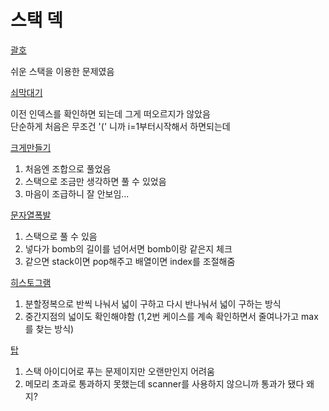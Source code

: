 # 스택 덱

[괄호](./괄호/Main.java)

쉬운 스택을 이용한 문제였음

[쇠막대기](./쇠막대기/Main.java)

이전 인덱스를 확인하면 되는데 그게 떠오르지가 않았음<br>
단순하게 처음은 무조건 '(' 니까 i=1부터시작해서 하면되는데

[크게만들기](./크게만들기/Main.java)

1. 처음엔 조합으로 풀었음
2. 스택으로 조금만 생각하면 풀 수 있었음
3. 마음이 조급하니 잘 안보임...

[문자열폭발](문자열폭발/Main2.java)

1. 스택으로 풀 수 있음
2. 넣다가 bomb의 길이를 넘어서면 bomb이랑 같은지 체크
3. 같으면 stack이면 pop해주고 배열이면 index를 조절해줌

[히스토그램](히스토그램/Main.java)

1. 분할정복으로 반씩 나눠서 넓이 구하고 다시 반나눠서 넓이 구하는 방식
2. 중간지점의 넓이도 확인해야함 (1,2번 케이스를 계속 확인하면서 줄여나가고 max를 찾는 방식)

[탑](탑/Main.java)

1. 스택 아이디어로 푸는 문제이지만 오랜만인지 어려움
2. 메모리 초과로 통과하지 못했는데 scanner를 사용하지 않으니까 통과가 됐다 왜지?
